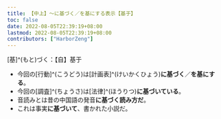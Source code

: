 ```yaml
---
title: 【中上】～に基づく／を基にする表示【基于】
toc: false
date: 2022-08-05T22:39:19+08:00
lastmod: 2022-08-05T22:39:19+08:00
contributors: ["HarborZeng"]
---
```


[基]^(もと)づく：【自】基于

- 今回の[行動]^(こうどう)は[計画表]^(けいかくひょう)**に基づく**／**を基にする**。
- 今回の[調査]^(ちょうさ)は[法律]^(ほうりつ)**に基づいている**。
- 音読みとは昔の中国語の発音**に基づく読み方だ**。
- これは事実**に基づいて**、書かれた小説だ。

